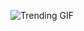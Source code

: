 ![Trending GIF](https://media4.giphy.com/media/lptIayuGHV9Utu3iTv/giphy.gif?cid=8bb21772izykt131ekr4n3pmu1bxa2b23xp19d3dj6yub5kq&ep=v1_gifs_search&rid=giphy.gif&ct=g)
